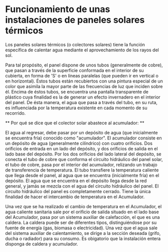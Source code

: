 # Funcionamiento de unas instalaciones de paneles solares térmicos

Los paneles solares térmicos (o colectores solares) tiene la función específica de calentar agua mediante
el aprovechamiento de los rayos del sol.

Para tal propósito, el panel dispone de unos tubos (generalmente de cobre), que pasan a través de la superficie
conformada en el interior de su cubierta, en forma de 'S' o en líneas paralelas (que pueden ir en vertical o en horizontal).
Éstos tubos están recubiertos con una pintura especial de un color que asimila la mayor parte de las frecuencias de luz
que inciden sobre él.
Encima de éstos tubos, se encuentra una pantalla transparente de plástico cuya finalidad es la de generar un efecto
invernadero en el interior del panel. De ésta manera, el agua que pasa a través del tubo, en su ruta, es 
influenciada por la temperatura existente en cada momento de su recorrido.


** Por qué se dice que el colector solar abastece al acumulador: **

El agua al regresar, debe pasar por un depósito de agua (que inicialmente se encuentra fría) conocido como "acumulador".
El acumulador consiste en un depósito de agua (generalmente cilíndrico) con cuatro orificios. Dos orificios de entrada en un 
lado del depósito, y dos orificios de salida en el lado base del depósito.
Por los dos orificios del lado lateral del depósito, se conecta el tubo de cobre que conforma el circuito hidráulico del 
panel solar, el tubo de cobre, pasa por el interior del acumulador, relizando un trabajo de transferencia de temperatura.
El tubo transfiere la temperatura caliente que llega desde el panel, al agua que se encuentra (inicialmente fría) en el
depósito. El agua que se encuentra en el depósito llega desde la red general, y jamás se mezcla con el agua del circuito
hidráulico del panel. El circuito hidráulico del panel es completamente cerrado. Tiene la única finalidad de hacer
el intercambio de temperatura en el Acumulador.

Una vez que se ha realizado el cambio de temperatura en el Acumulador, el agua caliente sanitaria sale por el orificio
de salida situado en el lado base del Acumulador, pasa por un sistema auxiliar de calefacción, el que es una
caldera. La caldera puede ser de diferentes tipos, distinguiéndose por su fuente de energía (gas, biomasa o electricidad).
Una vez que el agua sale del sistema auxiliar de calentamiento, se dirige a la sección deseada (grifo, ducha o radiador)
para su consumo.
Es obigatorio que la instalación entera disponga de caldera y acumulador.
